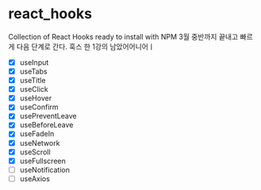 # react_hooks

Collection of React Hooks ready to install with NPM
3월 중반까지 끝내고 빠르게 다음 단계로 간다. 훅스 한 1강의 남았어어니어ㅣ

- [x] useInput
- [x] useTabs
- [x] useTitle
- [x] useClick
- [x] useHover
- [x] useConfirm
- [x] usePreventLeave
- [x] useBeforeLeave
- [x] useFadeIn
- [x] useNetwork
- [x] useScroll
- [x] useFullscreen
- [ ] useNotification
- [ ] useAxios
